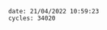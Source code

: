 

                date: 21/04/2022 10:59:23
                cycles: 34020

                         